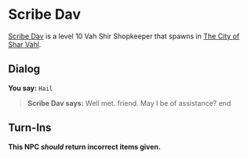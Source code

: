 # Scribe Dav



[Scribe Dav](/npc/155183) is a level 10 Vah Shir Shopkeeper that spawns in [The City of Shar Vahl](/zone/155).



## Dialog

**You say:** `Hail`



>**Scribe Dav says:** Well met. friend.  May I be of assistance?
end



## Turn-Ins



**This NPC *should* return incorrect items given.**





